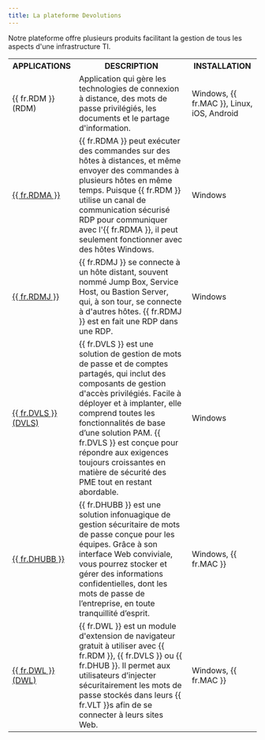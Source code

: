 ```yaml
---
title: La plateforme Devolutions
---
```

Notre plateforme offre plusieurs produits facilitant la gestion de tous les aspects d'une infrastructure TI. 

<table>
	<tr>
		<th>
APPLICATIONS 
		</th>
		<th>
DESCRIPTION 
		</th>
		<th>
INSTALLATION 
		</th>
	</tr>
	<tr>
		<td>
{{ fr.RDM }} (RDM) 
		</td>
		<td>
Application qui gère les technologies de connexion à distance, des mots de passe privilégiés, les documents et le partage d'information. 
		</td>
		<td>
Windows, {{ fr.MAC }}, Linux, iOS, Android 
		</td>
	</tr>
	<tr>
		<td>

[{{ fr.RDMA }}](/fr/rdm/windows/overview/the-devolutions-platform/rdm-agent/) 
		</td>
		<td>
{{ fr.RDMA }} peut exécuter des commandes sur des hôtes à distances, et même envoyer des commandes à plusieurs hôtes en même temps. Puisque {{ fr.RDM }} utilise un canal de communication sécurisé RDP pour communiquer avec l'{{ fr.RDMA }}, il peut seulement fonctionner avec des hôtes Windows. 
		</td>
		<td>
Windows 
		</td>
	</tr>
	<tr>
		<td>
[{{ fr.RDMJ }}](/fr/rdm/windows/overview/the-devolutions-platform/rdm-jump/) 
		</td>
		<td>
{{ fr.RDMJ }} se connecte à un hôte distant, souvent nommé Jump Box, Service Host, ou Bastion Server, qui, à son tour, se connecte à d'autres hôtes. {{ fr.RDMJ }} est en fait une RDP dans une RDP. 
		</td>
		<td>
Windows 
		</td>
	</tr>
	<tr>
		<td>
[{{ fr.DVLS }} (DVLS)](/fr/server/overview/what-is-server/) 
		</td>
		<td>
{{ fr.DVLS }} est une solution de gestion de mots de passe et de comptes partagés, qui inclut des composants de gestion d'accès privilégiés. Facile à déployer et à implanter, elle comprend toutes les fonctionnalités de base d’une solution PAM. {{ fr.DVLS }} est conçue pour répondre aux exigences toujours croissantes en matière de sécurité des PME tout en restant abordable. 
		</td>
		<td>
Windows 
		</td>
	</tr>
	<tr>
		<td>
[{{ fr.DHUBB }}](/fr/hub/overview/what-is-hub/) 
		</td>
		<td>
{{ fr.DHUBB }} est une solution infonuagique de gestion sécuritaire de mots de passe conçue pour les équipes. Grâce à son interface Web conviviale, vous pourrez stocker et gérer des informations confidentielles, dont les mots de passe de l’entreprise, en toute tranquillité d’esprit. 
		</td>
		<td>
Windows, {{ fr.MAC }} 
		</td>
	</tr>
	<tr>
		<td>
[{{ fr.DWL }} (DWL)](/fr/rdm/mac/dwl/overview/) 
		</td>
		<td>
{{ fr.DWL }} est un module d'extension de navigateur gratuit à utiliser avec {{ fr.RDM }}, {{ fr.DVLS }} ou {{ fr.DHUB }}. Il permet aux utilisateurs d’injecter sécuritairement les mots de passe stockés dans leurs {{ fr.VLT }}s afin de se connecter à leurs sites Web. 
		</td>
		<td>
Windows, {{ fr.MAC }} 
		</td>
	</tr>
</table>
